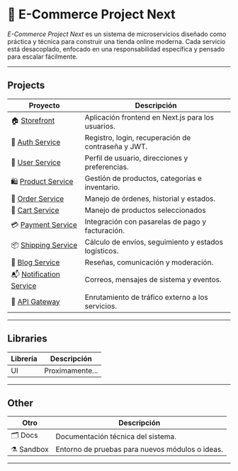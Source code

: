 # 🛒 E-Commerce Project Next

_E-Commerce Project Next_ es un sistema de microservicios diseñado como práctica y técnica para construir una tienda online moderna. Cada servicio está desacoplado, enfocado en una responsabilidad específica y pensado para escalar fácilmente.

---

## Projects

| Proyecto | Descripción |
|----------|-------------|
| 🏠 [Storefront](https://github.com/E-Commerce-Project-Next/E-Commerce) | Aplicación frontend en Next.js para los usuarios. |
| 🔐 [Auth Service](https://github.com/E-Commerce-Project-Next/Auth-Service) | Registro, login, recuperación de contraseña y JWT. |
| 👤 [User Service](https://github.com/E-Commerce-Project-Next/User-Service) | Perfil de usuario, direcciones y preferencias. |
| 🛍️ [Product Service](https://github.com/E-Commerce-Project-Next/Product-Service) | Gestión de productos, categorías e inventario. |
| 🧾 [Order Service](https://github.com/E-Commerce-Project-Next/Order-Service) | Manejo de órdenes, historial y estados. |
| 🛒 [Cart Service](https://github.com/E-Commerce-Project-Next/Cart-Service) | Manejo de productos seleccionados |
| 💳 [Payment Service](https://github.com/E-Commerce-Project-Next/Payment-Service) | Integración con pasarelas de pago y facturación. |
| 📦 [Shipping Service](https://github.com/E-Commerce-Project-Next/Shipping-Service) | Cálculo de envíos, seguimiento y estados logísticos. |
| 💬 [Blog Service](https://github.com/E-Commerce-Project-Next/Blog-Service) | Reseñas, comunicación y moderación. |
| 📬 [Notification Service](https://github.com/E-Commerce-Project-Next/Notification-Service) | Correos, mensajes de sistema y eventos. |
| 🧰 [API Gateway](https://github.com/E-Commerce-Project-Next/API-Gateway) | Enrutamiento de tráfico externo a los servicios. |

---

## Libraries

| Librería | Descripción |
|----------|-------------|
| UI | Proximamente... |

---

## Other

| Otro | Descripción |
|------|-------------|
| 🗂️ Docs | Documentación técnica del sistema. |
| ⚗️ Sandbox | Entorno de pruebas para nuevos módulos o ideas. |

---
